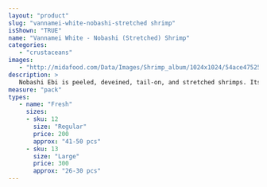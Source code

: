 ```yaml
---
layout: "product"
slug: "vannamei-white-nobashi-stretched shrimp"
isShown: "TRUE"
name: "Vannamei White - Nobashi (Stretched) Shrimp"
categories:
   - "crustaceans"
images:
   - "http://midafood.com/Data/Images/Shrimp_album/1024x1024/54ace47525b26390.jpg"
description: >
   Nobashi Ebi is peeled, deveined, tail-on, and stretched shrimps. Its sweet taste and firm texture make it perfect for Tempura.
measure: "pack"
types: 
   - name: "Fresh"
     sizes: 
     - sku: 12
       size: "Regular"
       price: 200
       approx: "41-50 pcs"
     - sku: 13
       size: "Large"
       price: 300
       approx: "26-30 pcs"
---
```

